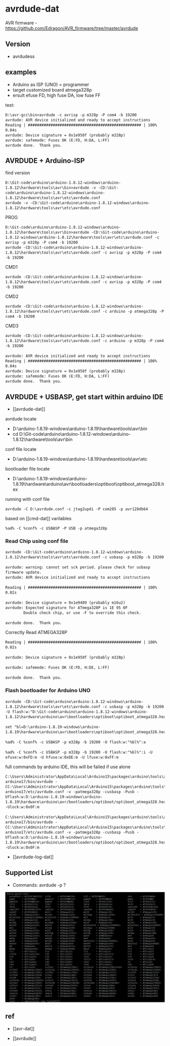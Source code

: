 

# avrdude-dat

AVR firmware - https://github.com/Edragon/AVR_firmware/tree/master/avrdude

## Version

- avrdudess 

## examples


* Arduino as ISP (UNO) = programmer
* target customized board atmega328p
* ersult efuse FD, high fuse DA, low fuse FF

test: 

    D:\avr-gcc\bin>avrdude -c avrisp -p m328p -P com4 -b 19200
    avrdude: AVR device initialized and ready to accept instructions
    Reading | ################################################## | 100% 0.04s
    avrdude: Device signature = 0x1e950f (probably m328p)
    avrdude: safemode: Fuses OK (E:FD, H:DA, L:FF)
    avrdude done.  Thank you.




## AVRDUDE + Arduino-ISP

find version 

    D:\Git-code\arduino\arduino-1.8.12-windows\arduino-1.8.12\hardware\tools\avr\bin>avrdude -v -CD:\Git-code\arduino\arduino-1.8.12-windows\arduino-1.8.12\hardware\tools\avr\etc\avrdude.conf
    avrdude -v -CD:\Git-code\arduino\arduino-1.8.12-windows\arduino-1.8.12\hardware\tools\avr\etc\avrdude.conf

PROG

    D:\Git-code\arduino\arduino-1.8.12-windows\arduino-1.8.12\hardware\tools\avr\bin>avrdude -CD:\Git-code\arduino\arduino-1.8.12-windows\arduino-1.8.12\hardware\tools\avr\etc\avrdude.conf -c avrisp -p m328p -P com4 -b 19200
    avrdude -CD:\Git-code\arduino\arduino-1.8.12-windows\arduino-1.8.12\hardware\tools\avr\etc\avrdude.conf -c avrisp -p m328p -P com4 -b 19200

CMD1

    avrdude -CD:\Git-code\arduino\arduino-1.8.12-windows\arduino-1.8.12\hardware\tools\avr\etc\avrdude.conf -c avrisp -p m328p -P com4 -b 19200

CMD2

    avrdude -CD:\Git-code\arduino\arduino-1.8.12-windows\arduino-1.8.12\hardware\tools\avr\etc\avrdude.conf -c arduino -p atmega328p -P com4 -b 19200

CMD3

    avrdude -CD:\Git-code\arduino\arduino-1.8.12-windows\arduino-1.8.12\hardware\tools\avr\etc\avrdude.conf -c arduino -p m328p -P com4 -b 19200

    avrdude: AVR device initialized and ready to accept instructions
    Reading | ################################################## | 100% 0.04s
    avrdude: Device signature = 0x1e950f (probably m328p)
    avrdude: safemode: Fuses OK (E:FD, H:DA, L:FF)
    avrdude done.  Thank you.


## AVRDUDE + USBASP, get start within arduino IDE

- [[avrdude-dat]]

avrdude locate 
* D:\arduino-1.8.19-windows\arduino-1.8.19\hardware\tools\avr\bin
* cd D:\Git-code\arduino\arduino-1.8.12-windows\arduino-1.8.12\hardware\tools\avr\bin

conf file locate
* D:\arduino-1.8.19-windows\arduino-1.8.19\hardware\tools\avr\etc

bootloader file locate
* D:\arduino-1.8.19-windows\arduino-1.8.19\hardware\arduino\avr\bootloaders\optiboot\optiboot_atmega328.hex

running with conf file 

    avrdude -C D:\avrdude.conf -c jtag2updi -P com285 -p avr128db64

based on [[cmd-dat]] varilables 

    %ad% -C %conf% -c USBASP -P USB -p atmega328p

### Read Chip using conf file 

    avrdude -CD:\Git-code\arduino\arduino-1.8.12-windows\arduino-1.8.12\hardware\tools\avr\etc\avrdude.conf -c usbasp -p m328p -b 19200

    avrdude: warning: cannot set sck period. please check for usbasp firmware update.
    avrdude: AVR device initialized and ready to accept instructions

    Reading | ################################################## | 100% 0.02s

    avrdude: Device signature = 0x1e9489 (probably m16u2)
    avrdude: Expected signature for ATmega328P is 1E 95 0F
            Double check chip, or use -F to override this check.

    avrdude done.  Thank you.

Correctly Read ATMEGA328P

    Reading | ################################################## | 100% 0.02s

    avrdude: Device signature = 0x1e950f (probably m328p) 

    avrdude: safemode: Fuses OK (E:FD, H:DE, L:FF)

    avrdude done.  Thank you.



### Flash bootloader for Arduino UNO

    avrdude -CD:\Git-code\arduino\arduino-1.8.12-windows\arduino-1.8.12\hardware\tools\avr\etc\avrdude.conf -c usbasp -p m328p -b 19200 -U flash:w:"D:\Git-code\arduino\arduino-1.8.12-windows\arduino-1.8.12\hardware\arduino\avr\bootloaders\optiboot\optiboot_atmega328.hex":a

    set "bl=D:\arduino-1.8.19-windows\arduino-1.8.19\hardware\arduino\avr\bootloaders\optiboot\optiboot_atmega328.hex"

    %ad% -C %conf% -c USBASP -p m328p -b 19200 -U flash:w:"%bl%":a

    %ad% -C %conf% -c USBASP -p m328p -b 19200 -U flash:w:"%bl%":i -U efuse:w:0xFD:m -U hfuse:w:0xDE:m -U lfuse:w:0xFF:m

full commands by arduino IDE, this will be failed if use alone 

    C:\Users\Administrator\AppData\Local\Arduino15\packages\arduino\tools\avrdude\6.3.0-arduino17/bin/avrdude -CC:\Users\Administrator\AppData\Local\Arduino15\packages\arduino\tools\avrdude\6.3.0-arduino17/etc/avrdude.conf -v -patmega328p -cusbasp -Pusb -Uflash:w:D:\arduino-1.8.19-windows\arduino-1.8.19\hardware\arduino\avr/bootloaders/optiboot/optiboot_atmega328.hex:i -Ulock:w:0x0F:m 

    C:\Users\Administrator\AppData\Local\Arduino15\packages\arduino\tools\avrdude\6.3.0-arduino17/bin/avrdude -CC:\Users\Administrator\AppData\Local\Arduino15\packages\arduino\tools\avrdude\6.3.0-arduino17/etc/avrdude.conf -v -patmega328p -cusbasp -Pusb -Uflash:w:D:\arduino-1.8.19-windows\arduino-1.8.19\hardware\arduino\avr/bootloaders/optiboot/optiboot_atmega328.hex:i -Ulock:w:0x0F:m

- [[avrdude-log-dat]]

## Supported List 

- Commands: avrdude -p ?
  
![](2023-09-12-17-52-25.png)



## ref 

- [[avr-dat]]


- [[avrdude]]